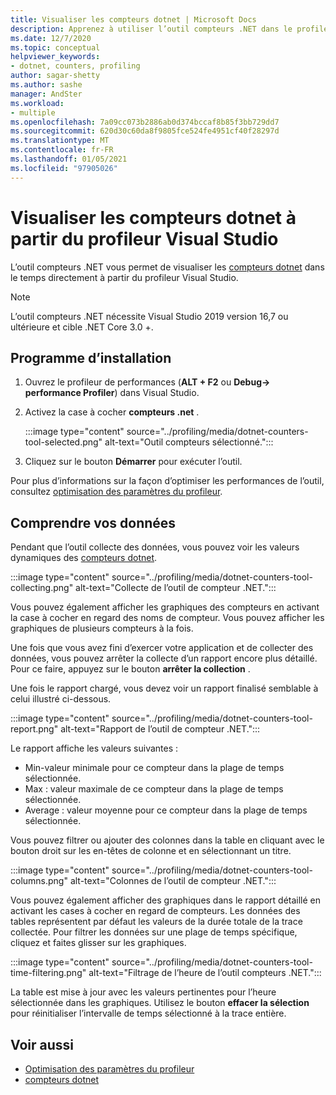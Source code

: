 ```yaml
---
title: Visualiser les compteurs dotnet | Microsoft Docs
description: Apprenez à utiliser l’outil compteurs .NET dans le profileur de performances de Visual Studio.
ms.date: 12/7/2020
ms.topic: conceptual
helpviewer_keywords:
- dotnet, counters, profiling
author: sagar-shetty
ms.author: sashe
manager: AndSter
ms.workload:
- multiple
ms.openlocfilehash: 7a09cc073b2886ab0d374bccaf8b85f3bb729dd7
ms.sourcegitcommit: 620d30c60da8f9805fce524fe4951cf40f28297d
ms.translationtype: MT
ms.contentlocale: fr-FR
ms.lasthandoff: 01/05/2021
ms.locfileid: "97905026"
---
```

# <a name="visualize-dotnet-counters-from-the-visual-studio-profiler"></a>Visualiser les compteurs dotnet à partir du profileur Visual Studio


L’outil compteurs .NET vous permet de visualiser les [compteurs dotnet](/dotnet/core/diagnostics/dotnet-counters) dans le temps directement à partir du profileur Visual Studio.


> [!NOTE]
> L’outil compteurs .NET nécessite Visual Studio 2019 version 16,7 ou ultérieure et cible .NET Core 3.0 +.

## <a name="setup"></a>Programme d’installation

1. Ouvrez le profileur de performances (**ALT + F2** ou **Debug-> performance Profiler**) dans Visual Studio.

2. Activez la case à cocher **compteurs .net** .

   :::image type="content" source="../profiling/media/dotnet-counters-tool-selected.png" alt-text="Outil compteurs sélectionné.":::

3. Cliquez sur le bouton **Démarrer** pour exécuter l’outil.

Pour plus d’informations sur la façon d’optimiser les performances de l’outil, consultez [optimisation des paramètres du profileur](../profiling/optimize-profiler-settings.md).


## <a name="understand-your-data"></a>Comprendre vos données

Pendant que l’outil collecte des données, vous pouvez voir les valeurs dynamiques des [compteurs dotnet](/dotnet/core/diagnostics/dotnet-counters).

:::image type="content" source="../profiling/media/dotnet-counters-tool-collecting.png" alt-text="Collecte de l’outil de compteur .NET.":::

Vous pouvez également afficher les graphiques des compteurs en activant la case à cocher en regard des noms de compteur. Vous pouvez afficher les graphiques de plusieurs compteurs à la fois.


Une fois que vous avez fini d’exercer votre application et de collecter des données, vous pouvez arrêter la collecte d’un rapport encore plus détaillé. Pour ce faire, appuyez sur le bouton **arrêter la collection** .


Une fois le rapport chargé, vous devez voir un rapport finalisé semblable à celui illustré ci-dessous.

:::image type="content" source="../profiling/media/dotnet-counters-tool-report.png" alt-text="Rapport de l’outil de compteur .NET.":::

Le rapport affiche les valeurs suivantes :

- Min-valeur minimale pour ce compteur dans la plage de temps sélectionnée.
- Max : valeur maximale de ce compteur dans la plage de temps sélectionnée.
- Average : valeur moyenne pour ce compteur dans la plage de temps sélectionnée.

Vous pouvez filtrer ou ajouter des colonnes dans la table en cliquant avec le bouton droit sur les en-têtes de colonne et en sélectionnant un titre.

:::image type="content" source="../profiling/media/dotnet-counters-tool-columns.png" alt-text="Colonnes de l’outil de compteur .NET.":::

Vous pouvez également afficher des graphiques dans le rapport détaillé en activant les cases à cocher en regard de compteurs. Les données des tables représentent par défaut les valeurs de la durée totale de la trace collectée. Pour filtrer les données sur une plage de temps spécifique, cliquez et faites glisser sur les graphiques.

:::image type="content" source="../profiling/media/dotnet-counters-tool-time-filtering.png" alt-text="Filtrage de l’heure de l’outil compteurs .NET.":::

La table est mise à jour avec les valeurs pertinentes pour l’heure sélectionnée dans les graphiques. Utilisez le bouton **effacer la sélection** pour réinitialiser l’intervalle de temps sélectionné à la trace entière.


## <a name="see-also"></a>Voir aussi

- [Optimisation des paramètres du profileur](../profiling/optimize-profiler-settings.md)
- [compteurs dotnet](/dotnet/core/diagnostics/dotnet-counters)

